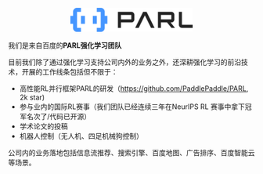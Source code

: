 <p align="center">
<img src="img/logo-蓝黑.png" alt="PARL" width="250"/>
</p>

我们是来自百度的**PARL强化学习团队**

目前我们除了通过强化学习支持公司内外的业务之外，还深耕强化学习的前沿技术，开展的工作线条包括但不限于：

- 高性能RL并行框架PARL的研发（https://github.com/PaddlePaddle/PARL, 2k star)
- 参与业内的国际RL赛事（我们团队已经连续三年在NeurIPS RL 赛事中拿下冠军名次了/代码已开源）
- 学术论文的投稿
- 机器人控制（无人机、四足机械狗控制）


公司内的业务落地包括信息流推荐、搜索引擎、百度地图、广告排序、百度智能云等场景。
